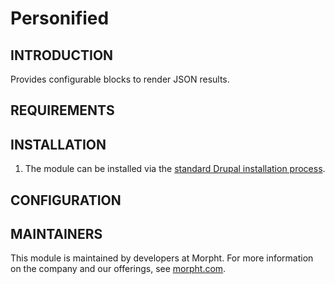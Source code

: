 # Personified

## INTRODUCTION

Provides configurable blocks to render JSON results.

## REQUIREMENTS

## INSTALLATION

1. The module can be installed via the
[standard Drupal installation process](http://drupal.org/node/1897420).

## CONFIGURATION

## MAINTAINERS

This module is maintained by developers at Morpht. For more information on
the company and our offerings, see [morpht.com](http://morpht.com).
